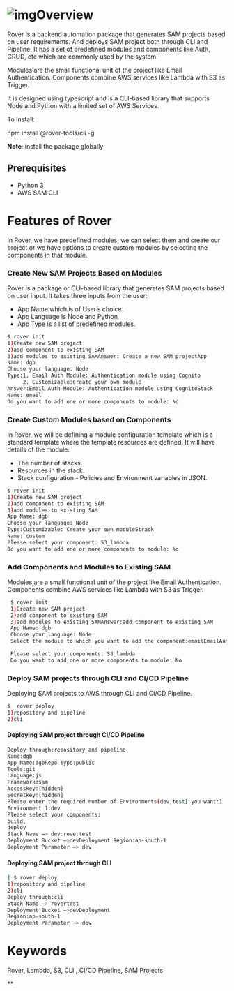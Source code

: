 # ![img](https://lh5.googleusercontent.com/KTsxxY4oI66ejQrBgqLfzHK9eJY4lpZNm8XzyAiPR2WGFoL8hc9hENMT0QyQTzNaNpwgyKdRahFUeGw2HB6wEGMehP8kzY8OW9bLylcKCbxpI_Oev6qmidivhNU_ui8wLEM84-iHigas5nuEu0OxLjU)Overview

Rover is a backend automation package that generates SAM projects based on user requirements. And deploys SAM project both through CLI and Pipeline. It has a set of predefined modules and components like Auth, CRUD, etc which are commonly used by the system.

Modules are the small functional unit of the project like Email Authentication. Components combine AWS services like Lambda with S3 as Trigger.

It is designed using typescript and is a CLI-based library that supports Node and Python with a limited set of AWS Services.

To Install:

 npm install @rover-tools/cli -g

 **Note**: install the package globally

## Prerequisites

* Python 3
* AWS SAM CLI

# Features of Rover

In Rover, we have predefined modules, we can select them and create our project or we have options to create custom modules by selecting the components in that module.

### Create New SAM Projects Based on Modules

Rover is a package or CLI-based library that generates SAM projects based on user input. It takes three inputs from the user:

* App Name which is of User’s choice.
* App Language is Node and Python
* App Type is a list of predefined modules.

```sh
$ rover init
1)Create new SAM project
2)add component to existing SAM
3)add modules to existing SAMAnswer: Create a new SAM projectApp 
Name: dgb
Choose your language: Node
Type:1. Email Auth Module: Authentication module using Cognito 
     2. Customizable:Create your own module
Answer:Email Auth Module: Authentication module using CognitoStack 
Name: email
Do you want to add one or more components to module: No 
```

### Create Custom Modules based on Components

In Rover, we will be defining a module configuration template which is a standard template where the template resources are defined. It will have details of the module:

* The number of stacks.
* Resources in the stack.
* Stack configuration - Policies and Environment variables in JSON.

```sh
$ rover init
1)Create new SAM project
2)add component to existing SAM
3)add modules to existing SAM
App Name: dgb
Choose your language: Node
Type:Customizable: Create your own moduleStrack 
Name: custom
Please select your component: S3_lambda
Do you want to add one or more components to module: No 
```

### Add Components and Modules to Existing SAM

Modules are a small functional unit of the project like Email Authentication. Components combine  AWS services like Lambda with S3 as Trigger.

```sh
 $ rover init
 1)Create new SAM project
 2)add component to existing SAM
 3)add modules to existing SAMAnswer:add component to existing SAM
 App Name: dgb
 Choose your language: Node
 Select the module to which you want to add the component:emailEmailAuthModule

 Please select your components: S3_lambda
 Do you want to add one or more components to module: No 
```

### Deploy SAM projects through CLI and CI/CD Pipeline

Deploying SAM projects to AWS through CLI and CI/CD Pipeline.

```sh
$  rover deploy
1)repository and pipeline
2)cli 
```

#### Deploying SAM project through CI/CD Pipeline

```sh
Deploy through:repository and pipeline
Name:dgb
App Name:dgbRepo Type:public
Tools:git
Language:js
Framework:sam
Accesskey:[hidden}
Secretkey:[hidden]
Please enter the required number of Environments(dev,test) you want:1
Environment 1:dev
Please select your components:
build,
deploy
Stack Name —> dev:rovertest
Deployment Bucket —>devDeployment Region:ap-south-1
Deployment Parameter —> dev 
```

#### Deploying SAM project through CLI

```sh
| $ rover deploy
1)repository and pipeline
2)cli
Deploy through:cli
Stack Name —> rovertest
Deployment Bucket —>devDeployment 
Region:ap-south-1
Deployment Parameter —> dev 
```

# Keywords

Rover, Lambda, S3, CLI , CI/CD Pipeline, SAM Projects

**
